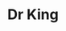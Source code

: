 ---
pid: VP25
title: Dr King
location_transcription: 147 East Walnut Lane
zipcode: '19144'
outside_phl: 
neighborhood: Germantown
age: '26'
age_range: 20-29
instagram: 
image_file_name: VP_25.jpg
proposal_transcription: Hes in line to vote.
topic: African Americans,Figure,History,Human Rights,Social Justice
topic_summary: 0, 0, 0, 0, 0
type: Other No Form
keywords_other: 
credit: William Lockley
image_labels: 
twitter: 
facebook: 
permalink: "/monuments/vp25/"
layout: item-page
---
